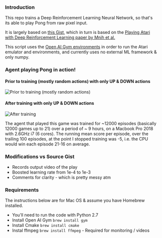 ### Introduction

This repo trains a Deep Reinforcement Learning Neural Network, so that's its able to play Pong from raw pixel input.

It is largely based on [this Gist](https://gist.github.com/karpathy/a4166c7fe253700972fcbc77e4ea32c5), which
in turn is based on the [Playing Atari with Deep Reinforcement Learning paper by Mnih et al.](https://arxiv.org/abs/1312.5602)

This script uses the [Open AI Gym environments](https://github.com/openai/gym) in order to run the Atari emulator and environments, and currently uses no external ML framework & only numpy.

### Agent playing Pong in action!

#### Prior to training (mostly random actions) with only UP & DOWN actions
![Prior to training (mostly random actions)](https://github.com/omkarv/pong-from-pixels/blob/master/experiment-output/base-init.gif)

#### After training with only UP & DOWN actions
![After training](https://github.com/omkarv/pong-from-pixels/blob/master/experiment-output/base-after-overnight-train.gif)

The agent that played this game was trained for ~12000 episodes (basically 12000 games up to 21) over a period of ~ 9 hours, on a Macbook Pro 2018 with 2.6GHz i7 (6 cores).  The running mean score per episode, over the trailing 100 episodes, at the point I stopped training was -5, i.e. the CPU would win each episode 21-16 on average.

### Modifications vs Source Gist
* Records output video of the play
* Boosted learning rate from 1e-4 to 1e-3
* Comments for clarity - which is pretty messy atm

### Requirements
The instructions below are for Mac OS & assume you have Homebrew installed.

* You'll need to run the code with Python 2.7
* Install Open AI Gym `brew install gym`
* Install Cmake `brew install cmake`
* Instal ffmpeg `brew install ffmpeg` - Required for monitoring / videos

